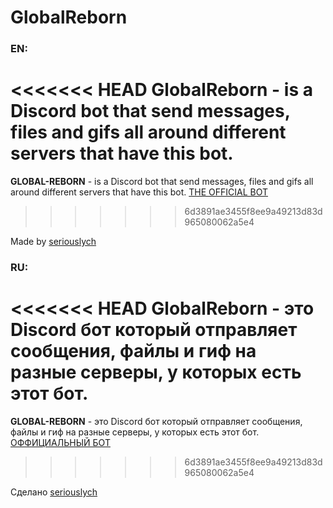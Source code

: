 # GlobalReborn

### EN:

<<<<<<< HEAD
**GlobalReborn** - is a Discord bot that send messages, files and gifs all around different servers that have this bot.
=======
**GLOBAL-REBORN** - is a Discord bot that send messages, files and gifs all around different servers that have this bot.
[THE OFFICIAL BOT](https://discord.com/oauth2/authorize?client_id=1278068534244544524&permissions=52224&integration_type=0&scope=bot)
>>>>>>> 6d3891ae3455f8ee9a49213d83d965080062a5e4

Made by [seriouslych](https://github.com/seriouslych)

### RU:

<<<<<<< HEAD
**GlobalReborn** - это Discord бот который отправляет сообщения, файлы и гиф на разные серверы, у которых есть этот бот.
=======
**GLOBAL-REBORN** - это Discord бот который отправляет сообщения, файлы и гиф на разные серверы, у которых есть этот бот.
[ОФФИЦИАЛЬНЫЙ БОТ](https://discord.com/oauth2/authorize?client_id=1278068534244544524&permissions=52224&integration_type=0&scope=bot)
>>>>>>> 6d3891ae3455f8ee9a49213d83d965080062a5e4

Сделано [seriouslych](https://github.com/seriouslych)

